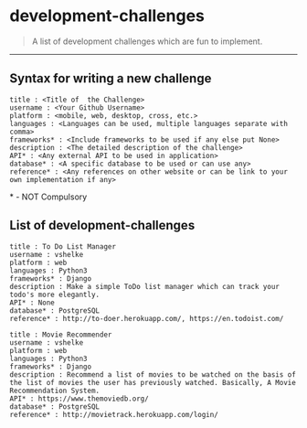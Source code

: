 # development-challenges
> A list of development challenges which are fun to implement.
***

## Syntax for writing a new challenge

```
title : <Title of  the Challenge>
username : <Your Github Username>
platform : <mobile, web, desktop, cross, etc.>
languages : <Languages can be used, multiple languages separate with comma>
frameworks* : <Include frameworks to be used if any else put None>
description : <The detailed description of the challenge>
API* : <Any external API to be used in application>
database* : <A specific database to be used or can use any>
reference* : <Any references on other website or can be link to your own implementation if any>
```

\* - NOT Compulsory

## List of development-challenges

```
title : To Do List Manager
username : vshelke
platform : web
languages : Python3
frameworks* : Django
description : Make a simple ToDo list manager which can track your todo's more elegantly.
API* : None
database* : PostgreSQL
reference* : http://to-doer.herokuapp.com/, https://en.todoist.com/
```

```
title : Movie Recommender
username : vshelke
platform : web
languages : Python3
frameworks* : Django
description : Recommend a list of movies to be watched on the basis of the list of movies the user has previously watched. Basically, A Movie Recommendation System.
API* : https://www.themoviedb.org/
database* : PostgreSQL
reference* : http://movietrack.herokuapp.com/login/
```
